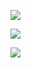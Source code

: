 [![](https://github-readme-stats.vercel.app/api?username=bootsareme&show_icons=true&theme=tokyonight)](https://github.com/VJZ-Corp)

[![](https://github-readme-stats.vercel.app/api/top-langs/?username=bootsareme&show_icons=true&theme=tokyonight)](https://github.com/VJZ-Corp)

[![](https://github-readme-stats.vercel.app/api/pin/?username=VJZ-Corp&repo=Toolboxal)](https://github.com/VJZ-Corp/Toolboxal)
